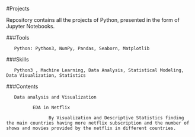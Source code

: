 #Projects

 Repository contains all the projects of Python, presented in the form of Jupyter Notebooks.

  ###Tools

       Python: Python3, NumPy, Pandas, Seaborn, Matplotlib

  ###Skills

       Python3 , Machine Learning, Data Analysis, Statistical Modeling, Data Visualization, Statistics
       
  ###Contents
  
       Data analysis and Visualization
        
              EDA in Netflix
                    
                    By Visualization and Descriptive Statistics finding the main countries having more netflix subscription and the number of shows and movies provided by the netflix in different countries.
                    
             
               
                    
